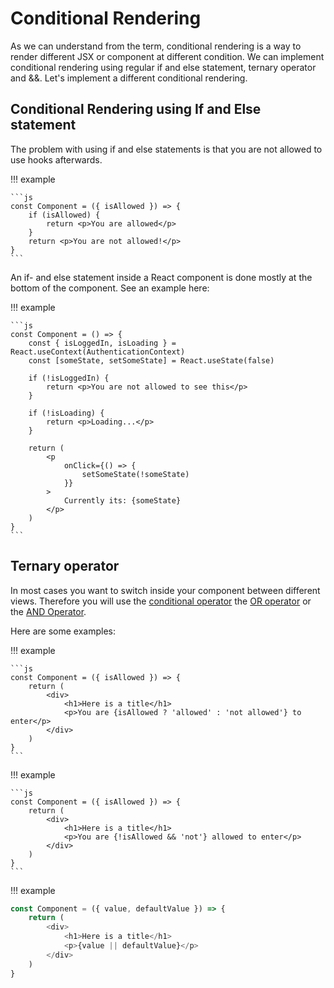 # Conditional Rendering

As we can understand from the term, conditional rendering is a way to render different JSX or component at different condition. We can implement conditional rendering using regular if and else statement, ternary operator and &&. Let's implement a different conditional rendering.

## Conditional Rendering using If and Else statement

The problem with using if and else statements is that you are not allowed to use hooks afterwards.

!!! example

    ```js
    const Component = ({ isAllowed }) => {
        if (isAllowed) {
            return <p>You are allowed</p>
        }
        return <p>You are not allowed!</p>
    }
    ```

An if- and else statement inside a React component is done mostly at the bottom of the component.
See an example here:

!!! example

    ```js
    const Component = () => {
        const { isLoggedIn, isLoading } = React.useContext(AuthenticationContext)
        const [someState, setSomeState] = React.useState(false)

        if (!isLoggedIn) {
            return <p>You are not allowed to see this</p>
        }

        if (!isLoading) {
            return <p>Loading...</p>
        }

        return (
            <p
                onClick={() => {
                    setSomeState(!someState)
                }}
            >
                Currently its: {someState}
            </p>
        )
    }
    ```

## Ternary operator

In most cases you want to switch inside your component between different views.
Therefore you will use the [conditional operator](https://javascript.info/ifelse#conditional-operator) the [OR operator](https://javascript.info/ifelse#conditional-operator) or the [AND Operator](https://javascript.info/ifelse#conditional-operator).

Here are some examples:

!!! example

    ```js
    const Component = ({ isAllowed }) => {
        return (
            <div>
                <h1>Here is a title</h1>
                <p>You are {isAllowed ? 'allowed' : 'not allowed'} to enter</p>
            </div>
        )
    }
    ```

!!! example

    ```js
    const Component = ({ isAllowed }) => {
        return (
            <div>
                <h1>Here is a title</h1>
                <p>You are {!isAllowed && 'not'} allowed to enter</p>
            </div>
        )
    }
    ```

!!! example

```js
const Component = ({ value, defaultValue }) => {
    return (
        <div>
            <h1>Here is a title</h1>
            <p>{value || defaultValue}</p>
        </div>
    )
}
```
